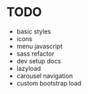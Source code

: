 # TODO
  * basic styles
  * icons
  * menu javascript
  * sass refactor
  * dev setup docs
  * lazyload
  * carousel navigation
  * custom bootstrap load
